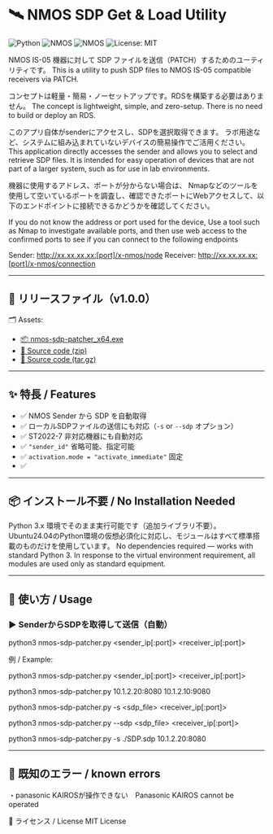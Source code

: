 # 🛰️ NMOS SDP Get & Load Utility

![Python](https://img.shields.io/badge/python-3.6%2B-blue.svg)
![NMOS](https://img.shields.io/badge/NMOS-IS--04-informational)
![NMOS](https://img.shields.io/badge/NMOS-IS--05-informational)
![License: MIT](https://img.shields.io/badge/license-MIT-green)

NMOS IS-05 機器に対して SDP ファイルを送信（PATCH）するためのユーティリティです。
This is a utility to push SDP files to NMOS IS-05 compatible receivers via PATCH.

コンセプトは軽量・簡易・ノーセットアップです。RDSを構築する必要はありません。
The concept is lightweight, simple, and zero-setup.
There is no need to build or deploy an RDS.

このアプリ自体がsenderにアクセスし、SDPを選択取得できます。
ラボ用途など、システムに組み込まれていないデバイスの簡易操作でご活用ください。
This application directly accesses the sender and allows you to select and retrieve SDP files.
It is intended for easy operation of devices that are not part of a larger system, such as for use in lab environments.

機器に使用するアドレス、ポートが分からない場合は、
Nmapなどのツールを使用して空いているポートを調査し、確認できたポートにWebアクセスして、以下のエンドポイントに接続できるかどうかを確認してください。

If you do not know the address or port used for the device,
Use a tool such as Nmap to investigate available ports, and then use web access to the confirmed ports to see if you can connect to the following endpoints

Sender: http://xx.xx.xx.xx:[port]/x-nmos/node
Receiver: http://xx.xx.xx.xx:[port]/x-nmos/connection

---
## 🚀 リリースファイル（v1.0.0）
🗂️ Assets:
- [📦 nmos-sdp-patcher_x64.exe](https://github.com/taqq505/nmos-sdp-patcher/releases/download/v1.0/nmos-sdp-patcher_x64.exe)
- [📁 Source code (zip)](https://github.com/taqq505/nmos-sdp-patcher/archive/refs/tags/v1.0.zip)
- [📁 Source code (tar.gz)](https://github.com/taqq505/nmos-sdp-patcher/archive/refs/tags/v1.0.tar.gz)
---
## ✨ 特長 / Features

- ✅ NMOS Sender から SDP を自動取得
- ✅ ローカルSDPファイルの送信にも対応（`-s` or `--sdp` オプション）
- ✅ ST2022-7 非対応機器にも自動対応
- ✅ `"sender_id"` 省略可能、指定可能
- ✅ `activation.mode = "activate_immediate"` 固定
- ✅ 
---

## 📦 インストール不要 / No Installation Needed

Python 3.x 環境でそのまま実行可能です（追加ライブラリ不要）。
Ubuntu24.04のPython環境の仮想必須化に対応し、モジュールはすべて標準搭載のものだけを使用しています。
No dependencies required — works with standard Python 3.
In response to the virtual environment requirement, all modules are used only as standard equipment.

---

## 🚀 使い方 / Usage

### ▶️ SenderからSDPを取得して送信（自動）

python3 nmos-sdp-patcher.py <sender_ip[:port]> <receiver_ip[:port]>

例 / Example:

python3 nmos-sdp-patcher.py <sender_ip[:port]> <receiver_ip[:port]> 

python3 nmos-sdp-patcher.py 10.1.2.20:8080 10.1.2.10:9080

python3 nmos-sdp-patcher.py -s <sdp_file> <receiver_ip[:port]> 

python3 nmos-sdp-patcher.py --sdp <sdp_file> <receiver_ip[:port]> 

python3 nmos-sdp-patcher.py -s ./SDP.sdp 10.1.2.20:8080 

---

## 🚀 既知のエラー / known errors
・panasonic KAIROSが操作できない　Panasonic KAIROS cannot be operated




📄 ライセンス / License
MIT License
